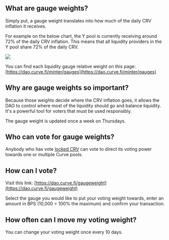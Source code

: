 ## **What are gauge weights?**

Simply put, a gauge weight translates into how much of the daily CRV inflation it receives.

For example on the below chart, the Y pool is currently receiving around 72% of the daily CRV inflation. This means that all liquidity providers in the Y pool share 72% of the daily CRV.

![](https://2254922201-files.gitbook.io/~/files/v0/b/gitbook-legacy-files/o/assets%2F-MFA0rQI3SzfbVFgp3Ic%2F-MFgUaRhGSl0DIgoX9QM%2F-MFgWEgwxZSvs7l3MaK9%2Fimage.png?alt=media&token=8989a53b-5b07-40ce-9c2c-66d21990344d)

You can find each liquidity gauge relative weight on this page: [https://dao.curve.fi/minter/gauges](https://dao.curve.fi/minter/gauges)​

## **Why are gauge weights so important?**

Because those weights decide where the CRV inflation goes, it allows the DAO to control where most of the liquidity should go and balance liquidity. It's a powerful tool for voters that must be used responsibly.

The gauge weight is updated once a week on Thursdays.

## **Who can vote for gauge weights?**

Anybody who has vote [locked CRV](/crv-token/understanding-crv) can vote to direct its voting power towards one or multiple Curve pools.

## **How can I vote?**

Visit this link: [https://dao.curve.fi/gaugeweight](https://dao.curve.fi/gaugeweight)​

Select the gauge you would like to put your voting weight towards, enter an amount in BPS (10,000 = 100% the maximum) and confirm your transaction.

## **How often can I move my voting weight?**

You can change your voting weight once every 10 days.
